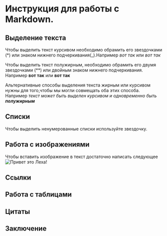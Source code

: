 # Инструкция для работы с Markdown.

## Выделение текста

Чтобы выделить текст курсивом необходимо обрамить его звездочками (*) или знаком нижнего подчеркивания(_).Например *вот так* или _вот так_

Чтобы выделить текст полужирным, необходимо обрамить его двумя звездочками (**) или двойным знаком нижнего подчеркивания. Например **вот так** или __вот так__

Альтернативные способы выделения текста жирным или курсивом нужны для того,чтобы мы могли совмещать оба этих способа. Например _текст может быть выделен курсивом и одновременно быть **полужирным**_


## Списки

Чтобы выделить ненумерованные списки используйте звездочку.

## Работа с изображениями

Чтобы вставить изображение в текст достаточно написать следующее ![Привет это Леха!](lexa.jpeg)

## Ссылки

## Работа с таблицами

## Цитаты

## Заключение
